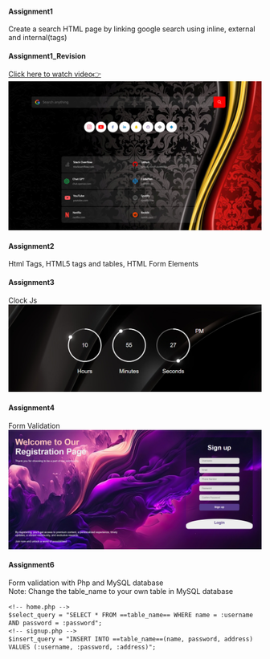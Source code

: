 #### Assignment1
Create a search HTML page by linking google search using inline, external and internal(tags)

#### Assignment1_Revision
[Click here to watch video👉](https://www.youtube.com/watch?v=BwtNi2mpe5w)
![Custom Google Search Page](Assignment1_Revision/images/image.png)

#### Assignment2
Html Tags, HTML5 tags and tables, HTML Form Elements

#### Assignment3 
Clock Js
![Clock](Assignment3/images/image.png)

#### Assignment4
Form Validation 
![Form Validation](Assignment4/image/screenshot.png)

#### Assignment6
Form validation with Php and MySQL database <br>
Note: Change the table_name to your own table in MySQL database
```
<!-- home.php -->
$select_query = "SELECT * FROM ==table_name== WHERE name = :username AND password = :password";
<!-- signup.php -->
$insert_query = "INSERT INTO ==table_name==(name, password, address) VALUES (:username, :password, :address)";
```